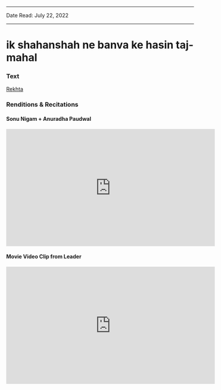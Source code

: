 
---

Date Read: July 22, 2022

---


# ik shahanshah ne banva ke hasin taj-mahal


### Text

[Rekhta](https://www.rekhta.org/nazms/ik-shahanshaah-ne-banvaa-ke-ik-shahanshaah-ne-banvaa-ke-hasiin-taaj-mahal-shakeel-badayuni-nazms?lang=ur)

### Renditions & Recitations

#### Sonu Nigam + Anuradha Paudwal

<iframe width="560" height="315" src="https://www.youtube.com/embed/vUPgSr6jY1o" title="YouTube video player" frameborder="0" allow="accelerometer; autoplay; clipboard-write; encrypted-media; gyroscope; picture-in-picture" allowfullscreen></iframe>

#### Movie Video Clip from Leader

<iframe width="560" height="315" src="https://www.youtube.com/embed/IamkXhPuFPY" title="YouTube video player" frameborder="0" allow="accelerometer; autoplay; clipboard-write; encrypted-media; gyroscope; picture-in-picture" allowfullscreen></iframe>

